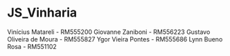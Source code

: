 # JS_Vinharia
Vinícius Matareli - RM555200 Giovanne Zaniboni - RM556223 Gustavo Oliveira de Moura - RM555827 Ygor Vieira Pontes - RM555686 Lynn Bueno Rosa - RM551102

